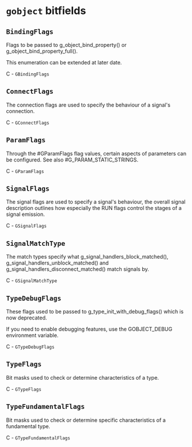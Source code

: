 # `gobject` bitfields

## `BindingFlags`

Flags to be passed to g_object_bind_property() or
g_object_bind_property_full().

This enumeration can be extended at later date.

C - `GBindingFlags`

## `ConnectFlags`

The connection flags are used to specify the behaviour of a signal's
connection.

C - `GConnectFlags`

## `ParamFlags`

Through the #GParamFlags flag values, certain aspects of parameters
can be configured. See also #G_PARAM_STATIC_STRINGS.

C - `GParamFlags`

## `SignalFlags`

The signal flags are used to specify a signal's behaviour, the overall
signal description outlines how especially the RUN flags control the
stages of a signal emission.

C - `GSignalFlags`

## `SignalMatchType`

The match types specify what g_signal_handlers_block_matched(),
g_signal_handlers_unblock_matched() and g_signal_handlers_disconnect_matched()
match signals by.

C - `GSignalMatchType`

## `TypeDebugFlags`

These flags used to be passed to g_type_init_with_debug_flags() which
is now deprecated.

If you need to enable debugging features, use the GOBJECT_DEBUG
environment variable.

C - `GTypeDebugFlags`

## `TypeFlags`

Bit masks used to check or determine characteristics of a type.

C - `GTypeFlags`

## `TypeFundamentalFlags`

Bit masks used to check or determine specific characteristics of a
fundamental type.

C - `GTypeFundamentalFlags`

